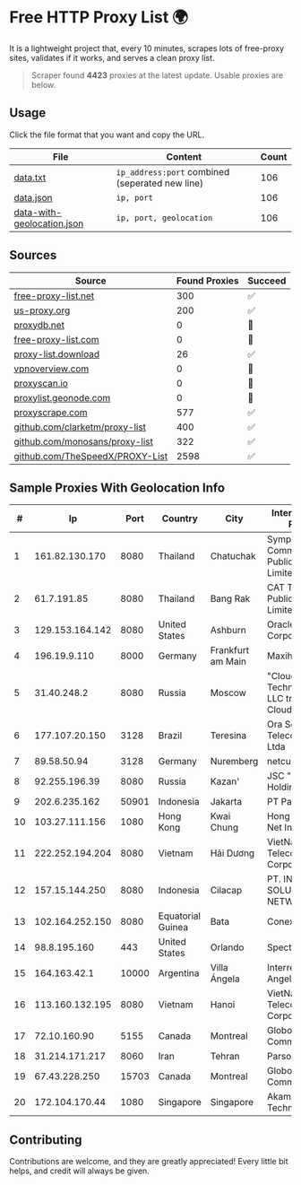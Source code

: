 
# Free HTTP Proxy List 🌍

It is a lightweight project that, every 10 minutes, scrapes lots of free-proxy sites, validates if it works, and serves a clean proxy list.


> Scraper found **4423** proxies at the latest update. Usable proxies are below.

## Usage

Click the file format that you want and copy the URL.


|File|Content|Count|
|----|-------|-----|
|[data.txt](https://raw.githubusercontent.com/themiralay/Proxy-List-World/master/data.txt)|`ip_address:port` combined (seperated new line)|106|
|[data.json](https://raw.githubusercontent.com/themiralay/Proxy-List-World/master/data.json)|`ip, port`|106|
|[data-with-geolocation.json](https://raw.githubusercontent.com/themiralay/Proxy-List-World/master/data-with-geolocation.json)|`ip, port, geolocation`|106|

## Sources

|Source|Found Proxies|Succeed|
|------|-------------|-------|
|[free-proxy-list.net](https://free-proxy-list.net)|300|✅|
|[us-proxy.org](https://www.us-proxy.org)|200|✅|
|[proxydb.net](http://proxydb.net)|0|🚫|
|[free-proxy-list.com](https://free-proxy-list.com/?page=&port=&type%5B%5D=http&type%5B%5D=https&up_time=0&search=Search)|0|🚫|
|[proxy-list.download](https://www.proxy-list.download/HTTP)|26|✅|
|[vpnoverview.com](https://vpnoverview.com/privacy/anonymous-browsing/free-proxy-servers)|0|🚫|
|[proxyscan.io](https://www.proxyscan.io)|0|🚫|
|[proxylist.geonode.com](https://proxylist.geonode.com/api/proxy-list?limit=300&page=1&sort_by=lastChecked&sort_type=desc&protocols=http,https)|0|🚫|
|[proxyscrape.com](https://api.proxyscrape.com/v2/?request=displayproxies&protocol=http&timeout=10000&country=all&ssl=all&anonymity=all)|577|✅|
|[github.com/clarketm/proxy-list](https://raw.githubusercontent.com/clarketm/proxy-list/master/proxy-list-raw.txt)|400|✅|
|[github.com/monosans/proxy-list](https://raw.githubusercontent.com/monosans/proxy-list/main/proxies/http.txt)|322|✅|
|[github.com/TheSpeedX/PROXY-List](https://raw.githubusercontent.com/TheSpeedX/PROXY-List/master/http.txt)|2598|✅|


## Sample Proxies With Geolocation Info

|#|Ip|Port|Country|City|Internet Service Provider|
|-|--|----|-------|----|-------------------------|
|1|161.82.130.170|8080|Thailand|Chatuchak|Symphony Communication Public Company Limited|
|2|61.7.191.85|8080|Thailand|Bang Rak|CAT Telecom Public Company Limited|
|3|129.153.164.142|8080|United States|Ashburn|Oracle Corporation|
|4|196.19.9.110|8000|Germany|Frankfurt am Main|Maxihost LTDA|
|5|31.40.248.2|8080|Russia|Moscow|"Cloud Technologies" LLC trading as Cloud.ru|
|6|177.107.20.150|3128|Brazil|Teresina|Ora Servicos de Telecomunicacoes Ltda|
|7|89.58.50.94|3128|Germany|Nuremberg|netcup GmbH|
|8|92.255.196.39|8080|Russia|Kazan'|JSC "ER-Telecom Holding"|
|9|202.6.235.162|50901|Indonesia|Jakarta|PT Padi Internet|
|10|103.27.111.156|1080|Hong Kong|Kwai Chung|Hong Kong San Ai Net Int'l Limited|
|11|222.252.194.204|8080|Vietnam|Hải Dương|VietNam Post and Telecom Corporation|
|12|157.15.144.250|8080|Indonesia|Cilacap|PT. INDOTEK SOLUTION NETWORK|
|13|102.164.252.150|8080|Equatorial Guinea|Bata|Conexxia GE S.L|
|14|98.8.195.160|443|United States|Orlando|Spectrum|
|15|164.163.42.1|10000|Argentina|Villa Ángela|Interret Villa Angela SRL|
|16|113.160.132.195|8080|Vietnam|Hanoi|VietNam Post and Telecom Corporation|
|17|72.10.160.90|5155|Canada|Montreal|GloboTech Communications|
|18|31.214.171.217|8060|Iran|Tehran|Parsonline|
|19|67.43.228.250|15703|Canada|Montreal|GloboTech Communications|
|20|172.104.170.44|1080|Singapore|Singapore|Akamai Technologies|



## Contributing

Contributions are welcome, and they are greatly appreciated! Every
little bit helps, and credit will always be given.

